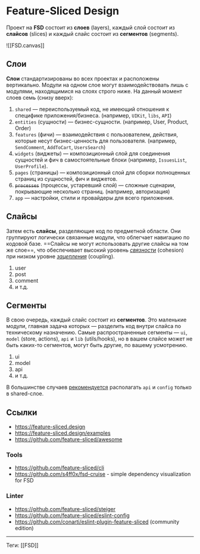 # Feature-Sliced Design

Проект на **FSD** состоит из **слоев** (layers), каждый слой состоит из **слайсов** (slices) и каждый слайс состоит из **сегментов** (segments).

![[FSD.canvas]]

## Слои

**Слои** стандартизированы во всех проектах и расположены вертикально. Модули на одном слое могут взаимодействовать лишь с модулями, находящимися на слоях строго ниже. На данный момент слоев семь (снизу вверх):

1. `shared` — переиспользуемый код, не имеющий отношения к специфике приложения/бизнеса. (например, `UIKit`, `libs`, `API`)
2. `entities` (сущности) — бизнес-сущности. (например, User, Product, Order)
3. `features` (фичи) — взаимодействия с пользователем, действия, которые несут бизнес-ценность для пользователя. (например, `SendComment`, `AddToCart`, `UsersSearch`)
4. `widgets` (виджеты) — композиционный слой для соединения сущностей и фич в самостоятельные блоки (например, `IssuesList`, `UserProfile`).
5. `pages` (страницы) — композиционный слой для сборки полноценных страниц из сущностей, фич и виджетов.
6. ~~`processes`~~ (процессы, устаревший слой) — сложные сценарии, покрывающие несколько страниц. (например, авторизация)
7. `app` — настройки, стили и провайдеры для всего приложения.

## Слайсы

Затем есть **слайсы**, разделяющие код по предметной области. Они группируют логически связанные модули, что облегчает навигацию по кодовой базе. ==Слайсы не могут использовать другие слайсы на том же слое==, что обеспечивает высокий уровень [_связности_](https://ru.wikipedia.org/wiki/%D0%A1%D0%B2%D1%8F%D0%B7%D0%BD%D0%BE%D1%81%D1%82%D1%8C_(%D0%BF%D1%80%D0%BE%D0%B3%D1%80%D0%B0%D0%BC%D0%BC%D0%B8%D1%80%D0%BE%D0%B2%D0%B0%D0%BD%D0%B8%D0%B5)) (cohesion) при низком уровне [_зацепления_](https://ru.wikipedia.org/wiki/%D0%97%D0%B0%D1%86%D0%B5%D0%BF%D0%BB%D0%B5%D0%BD%D0%B8%D0%B5_(%D0%BF%D1%80%D0%BE%D0%B3%D1%80%D0%B0%D0%BC%D0%BC%D0%B8%D1%80%D0%BE%D0%B2%D0%B0%D0%BD%D0%B8%D0%B5)) (coupling).

1. user
2. post
3. comment
4. и т.д.

## Сегменты

В свою очередь, каждый слайс состоит из **сегментов**. Это маленькие модули, главная задача которых — разделить код внутри слайса по техническому назначению. Самые распространенные сегменты — `ui`, `model` (store, actions), `api` и `lib` (utils/hooks), но в вашем слайсе может не быть каких-то сегментов, могут быть другие, по вашему усмотрению.

1. ui
2. model
3. api
4. и т.д.

В большинстве случаев [рекомендуется](https://github.com/feature-sliced/documentation/discussions/66) располагать `api` и `config` только в shared-слое.

## Ссылки

- https://feature-sliced.design
- https://feature-sliced.design/examples
- https://github.com/feature-sliced/awesome

### Tools

- https://github.com/feature-sliced/cli
- https://github.com/s4ff0x/fsd-cruise - simple dependency visualization for FSD

### Linter

- https://github.com/feature-sliced/steiger
- https://github.com/feature-sliced/eslint-config
- https://github.com/conarti/eslint-plugin-feature-sliced (community edition)

---

Теги: [[FSD]]